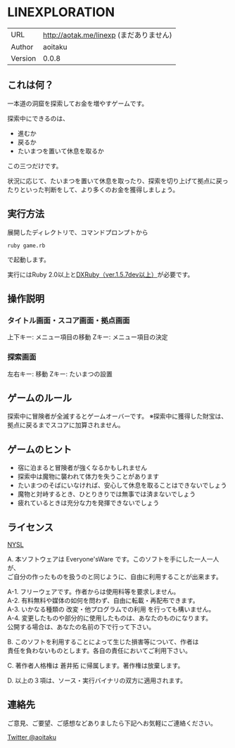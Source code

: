 # LINEXPLORATION

|         |                                         |
|---------|-----------------------------------------|
| URL     | http://aotak.me/linexp (まだありません) |
| Author  | aoitaku                                 |
| Version | 0.0.8                                   |


## これは何？

一本道の洞窟を探索してお金を増やすゲームです。

探索中にできるのは、

- 進むか
- 戻るか
- たいまつを置いて休息を取るか

この三つだけです。

状況に応じて、たいまつを置いて休息を取ったり、探索を切り上げて拠点に戻ったりといった判断をして、より多くのお金を獲得しましょう。

## 実行方法

展開したディレクトリで、コマンドプロンプトから

    ruby game.rb

で起動します。

実行にはRuby 2.0以上と[DXRuby（ver.1.5.7dev以上）](http://dxruby.sourceforge.jp/cgi-bin/hiki.cgi?%A5%D5%A5%A1%A5%A4%A5%EB%C3%D6%A4%AD%BE%EC)が必要です。

## 操作説明

### タイトル画面・スコア画面・拠点画面

上下キー: メニュー項目の移動
Zキー: メニュー項目の決定

### 探索画面

左右キー: 移動
Zキー: たいまつの設置


## ゲームのルール

探索中に冒険者が全滅するとゲームオーバーです。
※探索中に獲得した財宝は、拠点に戻るまでスコアに加算されません。

## ゲームのヒント

- 宿に泊まると冒険者が強くなるかもしれません
- 探索中は魔物に襲われて体力を失うことがあります
- たいまつのそばにいなければ、安心して休息を取ることはできないでしょう
- 魔物と対峙するとき、ひとりきりでは無事では済まないでしょう
- 疲れているときは充分な力を発揮できないでしょう

## ライセンス

[NYSL](http://www.kmonos.net/nysl/)

A. 本ソフトウェアは Everyone'sWare です。このソフトを手にした一人一人が、  
   ご自分の作ったものを扱うのと同じように、自由に利用することが出来ます。

  A-1. フリーウェアです。作者からは使用料等を要求しません。  
  A-2. 有料無料や媒体の如何を問わず、自由に転載・再配布できます。  
  A-3. いかなる種類の 改変・他プログラムでの利用 を行っても構いません。  
  A-4. 変更したものや部分的に使用したものは、あなたのものになります。  
       公開する場合は、あなたの名前の下で行って下さい。

B. このソフトを利用することによって生じた損害等について、作者は  
   責任を負わないものとします。各自の責任においてご利用下さい。

C. 著作者人格権は 蒼井拓 に帰属します。著作権は放棄します。

D. 以上の３項は、ソース・実行バイナリの双方に適用されます。

## 連絡先

ご意見、ご要望、ご感想などありましたら下記へお気軽にご連絡ください。

[Twitter @aoitaku](http://twitter.com/aoitaku)


